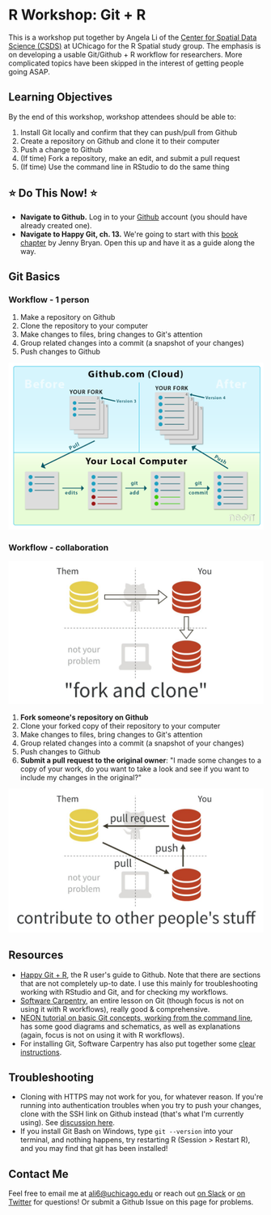 
R Workshop: Git + R
===================

This is a workshop put together by Angela Li of the [Center for Spatial Data Science (CSDS)](https://spatial.uchicago.edu) at UChicago for the R Spatial study group. The emphasis is on developing a usable Git/Github + R workflow for researchers. More complicated topics have been skipped in the interest of getting people going ASAP.

Learning Objectives
-------------------

By the end of this workshop, workshop attendees should be able to:

1.  Install Git locally and confirm that they can push/pull from Github
2.  Create a repository on Github and clone it to their computer
3.  Push a change to Github
4.  (If time) Fork a repository, make an edit, and submit a pull request
5.  (If time) Use the command line in RStudio to do the same thing

⭐️ Do This Now! ⭐️
------------------

-   **Navigate to Github.** Log in to your [Github](https://github.com) account (you should have already created one).
-   **Navigate to Happy Git, ch. 13.** We're going to start with this [book chapter](http://happygitwithr.com/rstudio-git-github.html) by Jenny Bryan. Open this up and have it as a guide along the way.

Git Basics
----------

### Workflow - 1 person

1.  Make a repository on Github
2.  Clone the repository to your computer
3.  Make changes to files, bring changes to Git's attention
4.  Group related changes into a commit (a snapshot of your changes)
5.  Push changes to Github

![](images/git-add-commit.png)

### Workflow - collaboration

![](images/fork-clone.jpg)

1.  **Fork someone's repository on Github**
2.  Clone your forked copy of their repository to your computer
3.  Make changes to files, bring changes to Git's attention
4.  Group related changes into a commit (a snapshot of your changes)
5.  Push changes to Github
6.  **Submit a pull request to the original owner**: "I made some changes to a copy of your work, do you want to take a look and see if you want to include my changes in the original?"

![](images/pull-request.jpg)

Resources
---------

-   [Happy Git + R](http://happygitwithr.com), the R user's guide to Github. Note that there are sections that are not completely up-to date. I use this mainly for troubleshooting working with RStudio and Git, and for checking my workflows.
-   [Software Carpentry](https://swcarpentry.github.io/git-novice/), an entire lesson on Git (though focus is not on using it with R workflows), really good & comprehensive.
-   [NEON tutorial on basic Git concepts, working from the command line](https://www.neonscience.org/github-git-add), has some good diagrams and schematics, as well as explanations (again, focus is not on using it with R workflows).
-   For installing Git, Software Carpentry has also put together some [clear instructions](https://carpentries.github.io/workshop-template/#git).

Troubleshooting
---------------

-   Cloning with HTTPS may not work for you, for whatever reason. If you're running into authentication troubles when you try to push your changes, clone with the SSH link on Github instead (that's what I'm currently using). See [discussion here](https://github.com/STAT545-UBC/Discussion/issues/93).
-   If you install Git Bash on Windows, type `git --version` into your terminal, and nothing happens, try restarting R (Session &gt; Restart R), and you may find that git has been installed!

Contact Me
----------

Feel free to email me at <ali6@uchicago.edu> or reach out [on Slack](https://csds-uchicago.slack.com) or [on Twitter](https://twitter.com/CivicAngela) for questions! Or submit a Github Issue on this page for problems.
